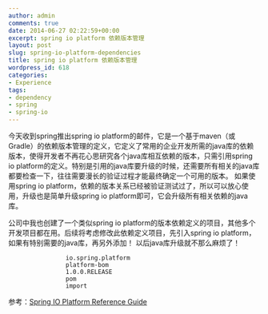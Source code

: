 ```yaml
---
author: admin
comments: true
date: 2014-06-27 02:22:59+00:00
excerpt: spring io platform 依赖版本管理
layout: post
slug: spring-io-platform-dependencies
title: spring io platform 依赖版本管理
wordpress_id: 618
categories:
- Experience
tags:
- dependency
- spring
- spring-io
---
```


今天收到spring推出spring io platform的邮件，它是一个基于maven（或Gradle）的依赖版本管理的定义，它定义了常用的企业开发所需的java库的依赖版本，使得开发者不再花心思研究各个java库相互依赖的版本，只需引用spring io platform的定义。特别是引用的java库要升级的时候，还需要所有相关的java库都要检查一下，往往需要漫长的验证过程才能最终确定一个可用的版本。 如果使用spring io platform，依赖的版本关系已经被验证测试过了，所以可以放心使用，升级也是简单升级spring io platform即可，它会升级所有相关依赖的java库。

公司中我也创建了一个类似spring io platform的版本依赖定义的项目，其他多个开发项目都在用。后续将考虑修改此依赖定义项目，先引入spring io platform，如果有特别需要的java库，再另外添加！ 以后java库升级就不那么麻烦了！


    
    
    
            
                
                    io.spring.platform
                    platform-bom
                    1.0.0.RELEASE
                    pom
                    import
                
            
        
    


参考：[Spring IO Platform Reference Guide](http://docs.spring.io/platform/docs/1.0.0.RELEASE/reference/htmlsingle/)
